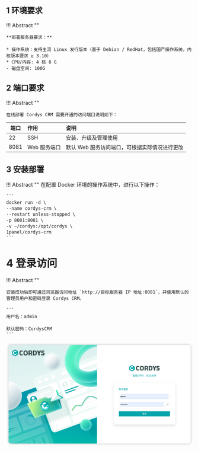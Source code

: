 ## 1 环境要求


!!! Abstract ""

    **部署服务器要求：**

    * 操作系统：支持主流 Linux 发行版本（基于 Debian / RedHat，包括国产操作系统，内核版本要求 ≥ 3.10）
    * CPU/内存: 4 核 8 G
    - 磁盘空间: 100G

## 2 端口要求

!!! Abstract ""

    在线部署 Cordys CRM 需要开通的访问端口说明如下：

| 端口   | 作用       | 说明                        |
|------|:---------|:--------------------------|
| 22   | SSH      | 安装、升级及管理使用                |
| 8081 | Web 服务端口 | 默认 Web 服务访问端口，可根据实际情况进行更改 |




## 3 安装部署

!!! Abstract ""
    在配置 Docker 环境的操作系统中，进行以下操作：

    ```
    docker run -d \
    --name cordys-crm \
    --restart unless-stopped \
    -p 8081:8081 \
    -v ~/cordys:/opt/cordys \
    1panel/cordys-crm
    ```

# 4 登录访问

!!! Abstract ""

    安装成功后即可通过浏览器访问地址 `http://目标服务器 IP 地址:8081`，并使用默认的管理员用户和密码登录 Cordys CRM。

    ```
    用户名：admin

    默认密码：CordysCRM
    ```
![访问 Cordys CRM](../img/installation/login.png)

